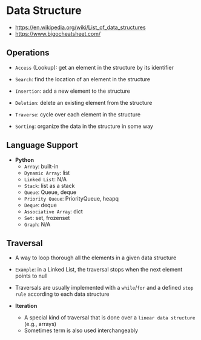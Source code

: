# Data Structure

- <https://en.wikipedia.org/wiki/List_of_data_structures>
- <https://www.bigocheatsheet.com/>

## Operations

- `Access` (Lookup): get an element in the structure by its identifier
- `Search`: find the location of an element in the structure
- `Insertion`: add a new element to the structure
- `Deletion`: delete an existing element from the structure

- `Traverse`: cycle over each element in the structure
- `Sorting`: organize the data in the structure in some way

## Language Support

- **Python**
  - `Array`: built-in
  - `Dynamic Array`: list
  - `Linked List`: N/A
  - `Stack`: list as a stack
  - `Queue`: Queue, deque
  - `Priority Queue`: PriorityQueue, heapq
  - `Deque`: deque
  - `Associative Array`: dict
  - `Set`: set, frozenset
  - `Graph`: N/A

## Traversal

- A way to loop thorough all the elements in a given data structure
- `Example`: in a Linked List, the traversal stops when the next element points to null
- Traversals are usually implemented with a `while`/`for` and a defined `stop rule` according to each data structure

- **Iteration**
  - A special kind of traversal that is done over a `linear data structure` (e.g., arrays)
  - Sometimes term is also used interchangeably
